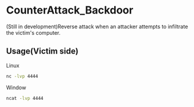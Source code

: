 # CounterAttack_Backdoor
(Still in development)Reverse attack when an attacker attempts to infiltrate the victim's computer.

## Usage(Victim side)
Linux
```bash
nc -lvp 4444
```
Window
```bash
ncat -lvp 4444
```
